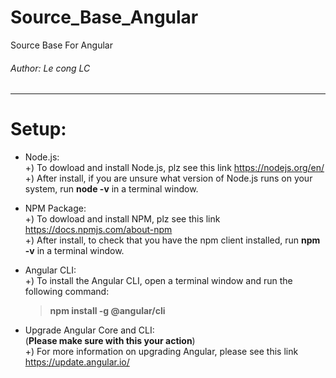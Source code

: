 # Source_Base_Angular

Source Base For Angular

###### Author: Le cong LC

---

# Setup:

-   Node.js: <br>
    +) To dowload and install Node.js, plz see this link https://nodejs.org/en/ <br>
    +) After install, if you are unsure what version of Node.js runs on your system, run **node -v** in a terminal window.

-   NPM Package: <br>
    +) To dowload and install NPM, plz see this link https://docs.npmjs.com/about-npm <br>
    +) After install, to check that you have the npm client installed, run **npm -v** in a terminal window.

-   Angular CLI: <br>
    +) To install the Angular CLI, open a terminal window and run the following command: <br>

    > **npm install -g @angular/cli**

-   Upgrade Angular Core and CLI: <br>
    (**Please make sure with this your action**) <br>
    +) For more information on upgrading Angular, please see this link https://update.angular.io/
